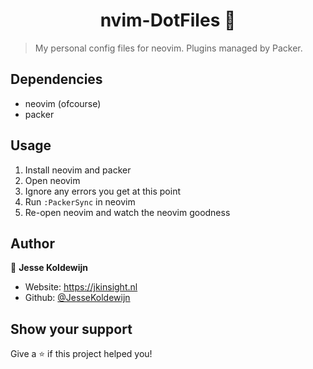 <h1 align="center">nvim-DotFiles 👋</h1>

> My personal config files for neovim. Plugins managed by Packer.

## Dependencies

- neovim (ofcourse)
- packer

## Usage

1. Install neovim and packer
2. Open neovim
3. Ignore any errors you get at this point
4. Run `:PackerSync` in neovim
5. Re-open neovim and watch the neovim goodness

## Author

👤 **Jesse Koldewijn**

* Website: https://jkinsight.nl
* Github: [@JesseKoldewijn](https://github.com/JesseKoldewijn)

## Show your support

Give a ⭐️ if this project helped you!
